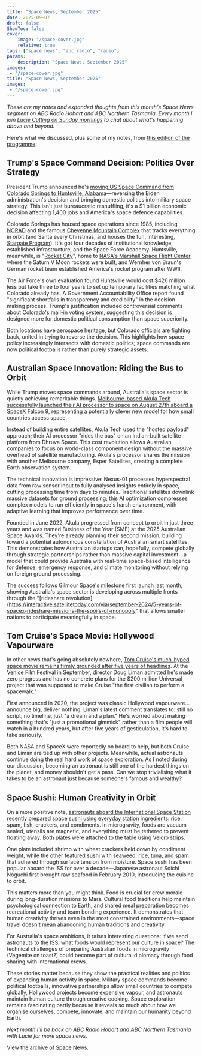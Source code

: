```yaml
---
title: "Space News, September 2025"
date: 2025-09-07
draft: false
ShowToc: false
cover:
    image: "/space-cover.jpg"
    relative: true
tags: ["space news", "abc radio", "radio"]
params:
    description: "Space News, September 2025"
images:
 - "/space-cover.jpg"
title: "Space News, September 2025"
images:
 - "/space-cover.jpg"
---
```


_These are my notes and expanded thoughts from this month's Space News segment on ABC Radio Hobart and ABC Northern Tasmania. Every month I join [Lucie Cutting on Sunday mornings](https://www.abc.net.au/listen/programs/hobart-sundays) to chat about what's happening above and beyond._

Here's what we discussed, plus some of my notes, from [this edition of the programme](https://www.abc.net.au/listen/programs/hobart-sundays/sundays/105593616):

## Trump's Space Command Decision: Politics Over Strategy

President Trump announced he's [moving US Space Command from Colorado Springs to Huntsville, Alabama](https://edition.cnn.com/2025/09/02/science/trump-space-command-huntsville-alabama)—reversing the Biden administration's decision and bringing domestic politics into military space strategy. This isn't just bureaucratic reshuffling, it's a $1 billion economic decision affecting 1,400 jobs and America's space defence capabilities. 

Colorado Springs has housed space operations since 1985, including [NORAD](https://en.wikipedia.org/wiki/NORAD) and the famous [Cheyenne Mountain Complex](https://en.wikipedia.org/wiki/Cheyenne_Mountain_Complex) that tracks everything in orbit (and Santa every Christmas, and houses the fun, interesting, [Stargate Program](https://en.wikipedia.org/wiki/Cheyenne_Mountain_Complex#Television)). It's got four decades of institutional knowledge, established infrastructure, and the Space Force Academy. Huntsville, meanwhile, is "[Rocket City](https://apnews.com/article/d4c8b31ad3d245d8b5a71b2b4eaa9a21)", home to [NASA's Marshall Space Flight Center](https://en.wikipedia.org/wiki/Marshall_Space_Flight_Center) where the Saturn V Moon rockets were built, and Wernher von Braun's German rocket team established America's rocket program after WWII.

The Air Force's own evaluation found Huntsville would cost $426 million less but take three to four years to set up temporary facilities matching what Colorado already has. A Government Accountability Office report found "significant shortfalls in transparency and credibility" in the decision-making process. Trump's justification included controversial comments about Colorado's mail-in voting system, suggesting this decision is designed more for domestic political consumption than space superiority.

Both locations have aerospace heritage, but Colorado officials are fighting back, united in trying to reverse the decision. This highlights how space policy increasingly intersects with domestic politics; space commands are now political footballs rather than purely strategic assets.

## Australian Space Innovation: Riding the Bus to Orbit

While Trump moves space commands around, Australia's space sector is quietly achieving remarkable things. [Melbourne-based Akula Tech successfully launched their AI processor to space on August 27th aboard a SpaceX Falcon 9](https://www.businessnewsaustralia.com/articles/akula-tech-in-orbit-with-australias-most-advanced-ai-satellite-system.html), representing a potentially clever new model for how small countries access space.

Instead of building entire satellites, Akula Tech used the "hosted payload" approach; their AI processor "rides the bus" on an Indian-built satellite platform from Dhruva Space. This cost revolution allows Australian companies to focus on world-class component design without the massive overhead of satellite manufacturing. Akula's processor shares the mission with another Melbourne company, Esper Satellites, creating a complete Earth observation system.

The technical innovation is impressive: Nexus-01 processes hyperspectral data from raw sensor input to fully analysed insights entirely in space, cutting processing time from days to minutes. Traditional satellites downlink massive datasets for ground processing; this AI optimization compresses complex models to run efficiently in space's harsh environment, with adaptive learning that improves performance over time.

Founded in June 2022, Akula progressed from concept to orbit in just three years and was named Business of the Year (SME) at the 2025 Australian Space Awards. They're already planning their second mission, building toward a potential autonomous constellation of Australian smart satellites. This demonstrates how Australian startups can, hopefully, compete globally through strategic partnerships rather than massive capital investment—a model that could provide Australia with real-time space-based intelligence for defence, emergency response, and climate monitoring without relying on foreign ground processing.

The success follows Gilmour Space's milestone first launch last month, showing Australia's space sector is developing across multiple fronts through the "[rideshare revolution](https://interactive.satellitetoday.com/via/september-2024/5-years-of-spacex-rideshare-missions-the-spoils-of-monopoly" that allows smaller nations to participate meaningfully in space.

## Tom Cruise's Space Movie: Hollywood Vapourware

In other news that's going absolutely nowhere, [Tom Cruise's much-hyped space movie remains firmly grounded after five years of headlines](https://screenrant.com/tom-cruise-space-movie-filming-update-doug-liman/). At the Venice Film Festival in September, director Doug Liman admitted he's made zero progress and has no concrete plans for the $200 million Universal project that was supposed to make Cruise "the first civilian to perform a spacewalk."

First announced in 2020, the project was classic Hollywood vapourware... announce big, deliver nothing. Liman's latest comment translates to: still no script, no timeline, just "a dream and a plan." He's worried about making something that's "just a promotional gimmick" rather than a film people will watch in a hundred years, but after five years of gesticulation, it's hard to take seriously.

Both NASA and SpaceX were reportedly on board to help, but both Cruise and Liman are tied up with other projects. Meanwhile, actual astronauts continue doing the real hard work of space exploration. As I noted during our discussion, becoming an astronaut is still one of the hardest things on the planet, and money shouldn't get a pass. Can we stop trivialising what it takes to be an astronaut just because someone's famous and wealthy?

## Space Sushi: Human Creativity in Orbit

On a more positive note, [astronauts aboard the International Space Station recently prepared space sushi using everyday station ingredients](https://www.space.com/space-exploration/private-spaceflight/iss-astronauts-serve-up-space-sushi): rice, spam, fish, crackers, and condiments. In microgravity, foods are vacuum-sealed, utensils are magnetic, and everything must be tethered to prevent floating away. Both plates were attached to the table using Velcro strips.

One plate included shrimp with wheat crackers held down by condiment weight, while the other featured sushi with seaweed, rice, tuna, and spam that adhered through surface tension from moisture. Space sushi has been popular aboard the ISS for over a decade—Japanese astronaut Soichi Noguchi first brought raw seafood in February 2010, introducing the cuisine to orbit.

This matters more than you might think. Food is crucial for crew morale during long-duration missions to Mars. Cultural food traditions help maintain psychological connection to Earth, and shared meal preparation becomes recreational activity and team bonding experience. It demonstrates that human creativity thrives even in the most constrained environments—space travel doesn't mean abandoning human traditions and creativity.

For Australia's space ambitions, it raises interesting questions: if we send astronauts to the ISS, what foods would represent our culture in space? The technical challenges of preparing Australian foods in microgravity (Vegemite on toast?) could become part of cultural diplomacy through food sharing with international crews.

These stories matter because they show the practical realities and politics of expanding human activity in space. Military space commands become political footballs, innovative partnerships allow small countries to compete globally, Hollywood projects become expensive vapour, and astronauts maintain human culture through creative cooking. Space exploration remains fascinating partly because it reveals so much about how we organise ourselves, compete, innovate, and maintain our humanity beyond Earth.

*Next month I'll be back on ABC Radio Hobart and ABC Northern Tasmania with Lucie for more space news.*

View the [archive of Space News](/posts/spacenews/).
